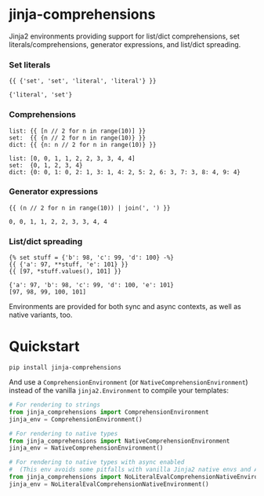 # jinja-comprehensions
Jinja2 environments providing support for list/dict comprehensions, set literals/comprehensions, generator expressions, and list/dict spreading.


### Set literals
```jinja
{{ {'set', 'set', 'literal', 'literal'} }}
```
```
{'literal', 'set'}
```

### Comprehensions
```jinja
list: {{ [n // 2 for n in range(10)] }}
set:  {{ {n // 2 for n in range(10)} }}
dict: {{ {n: n // 2 for n in range(10)} }}
```
```
list: [0, 0, 1, 1, 2, 2, 3, 3, 4, 4]
set:  {0, 1, 2, 3, 4}
dict: {0: 0, 1: 0, 2: 1, 3: 1, 4: 2, 5: 2, 6: 3, 7: 3, 8: 4, 9: 4}
```

### Generator expressions
```jinja
{{ (n // 2 for n in range(10)) | join(', ') }}
```
```
0, 0, 1, 1, 2, 2, 3, 3, 4, 4
```

### List/dict spreading
```jinja
{% set stuff = {'b': 98, 'c': 99, 'd': 100} -%}
{{ {'a': 97, **stuff, 'e': 101} }}
{{ [97, *stuff.values(), 101] }}
```
```
{'a': 97, 'b': 98, 'c': 99, 'd': 100, 'e': 101}
[97, 98, 99, 100, 101]
```

Environments are provided for both sync and async contexts, as well as native variants, too.


# Quickstart
```shell
pip install jinja-comprehensions
```

And use a `ComprehensionEnvironment` (or `NativeComprehensionEnvironment`) instead of the vanilla `jinja2.Environment` to compile your templates:
```python
# For rendering to strings
from jinja_comprehensions import ComprehensionEnvironment
jinja_env = ComprehensionEnvironment()

# For rendering to native types
from jinja_comprehensions import NativeComprehensionEnvironment
jinja_env = NativeComprehensionEnvironment()

# For rendering to native types with async enabled
#  (This env avoids some pitfalls with vanilla Jinja2 native envs and Awaitable return values)
from jinja_comprehensions import NoLiteralEvalComprehensionNativeEnvironment
jinja_env = NoLiteralEvalComprehensionNativeEnvironment()
```
